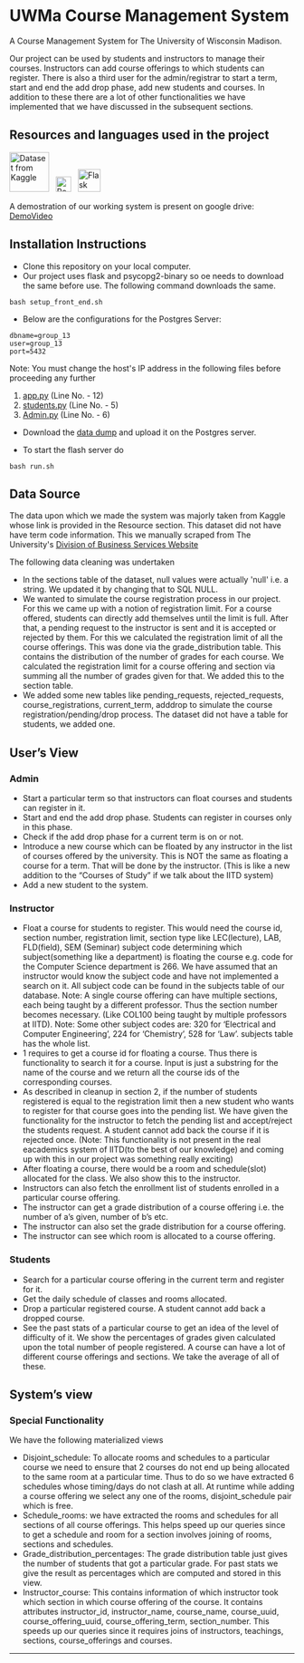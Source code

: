 
# UWMa Course Management System
A Course Management System for The University of Wisconsin Madison.

Our project can be used by students and instructors to manage their courses. Instructors can add course offerings to which students can register. There is also a third user for the admin/registrar to start a term, start and end the add drop phase, add new students and courses. In addition to these there are a lot of other functionalities we have implemented that we have discussed in the subsequent sections.


## Resources and languages used in the project

[<img alt="Dataset from Kaggle" title="Kaggle Dataset Link" width="70px" src="https://www.kaggle.com/static/images/site-logo.png" />][datasetURL] &nbsp; <img alt="PostgreSQL was used in the backend" title="PostgreSQL as Backend" width="27px" src="https://www.postgresql.org/media/img/about/press/elephant.png" /> &nbsp; <img alt="Flask application framework was used" title="Flask Application Framework" width="40px" src="https://external-content.duckduckgo.com/iu/?u=https%3A%2F%2Fcms-assets.tutsplus.com%2Fuploads%2Fusers%2F30%2Fposts%2F16037%2Fpreview_image%2Fflask.png&f=1&nofb=1" />

A demostration of our working system is present on google drive: [DemoVideo] 


## Installation Instructions

- Clone this repository on your local computer.
- Our project uses flask and psycopg2-binary so oe needs to download the same before use. The following command downloads the same.
```
bash setup_front_end.sh
```
- Below are the configurations for the Postgres Server:
```
dbname=group_13
user=group_13
port=5432
```
Note: You must change the host's IP address in the following files before proceeding any further
1. [app.py](https://github.com/JaiJaveria/Course_Management_System/blob/main/app.py) (Line No. - 12)
2. [students.py](https://github.com/JaiJaveria/Course_Management_System/blob/main/students.py) (Line No. - 5)
3. [Admin.py](https://github.com/JaiJaveria/Course_Management_System/blob/main/Admin.py) (Line No. - 6)
- Download the [data dump](https://drive.google.com/drive/folders/1HDx3uShbgdi1MJdjkv7QZJDr8yh0lLM7?usp=sharing) and upload it on the Postgres server.

- To start the flash server do
```
bash run.sh
```
## Data Source
The data upon which we made the system was majorly taken from Kaggle whose link is provided in the Resource section. This dataset did not have have term code information. This we manually scraped from The University's [Division of Business Services Website]

The following data cleaning was undertaken
- In the sections table of the dataset, null values were actually 'null' i.e. a string. We updated it by changing that to SQL NULL.
- We wanted to simulate the course registration process in our project. For this we came up with a notion of registration limit. For a course offered, students can directly add themselves until the limit is full. After that, a pending request to the instructor is sent and it is accepted or rejected by them. For this we calculated the registration limit of all the course offerings. This was done via the grade_distribution table. This contains the distribution of the number of grades for each course. We calculated the registration limit for a course offering and section via summing all the number of grades given for that. We added this to the section table.
- We added some new tables like pending_requests, rejected_requests, course_registrations, current_term, adddrop  to simulate the course registration/pending/drop process. The dataset did not have a table for students, we added one.

## User’s View
### Admin
- Start a particular term so that instructors can float courses and students can register in it.
- Start and end the add drop phase. Students can register in courses only in this phase.
- Check if the add drop phase for a current term is on or not.
- Introduce a new course which can be floated by any instructor in the list of courses offered by the university. This is NOT the same as floating a course for a term. That will be done by the instructor. (This is like a new addition to the “Courses of Study” if we talk about the IITD system)
- Add a new student to the system.

### Instructor
- Float a course for students to register. This would need the course id, section number, registration limit, section type like LEC(lecture), LAB, FLD(field), SEM (Seminar) subject code determining which subject(something like a department) is floating the course e.g. code for the Computer Science department is 266. We have assumed that an instructor would know the subject code and have not implemented a search on it. All subject code can be found in the subjects table of our database. Note: A single course offering can have multiple sections, each being taught by a different professor. Thus the section number becomes necessary. (Like COL100 being taught by multiple professors at IITD). Note: Some other subject codes are: 320 for ‘Electrical and Computer Engineering’, 224 for ‘Chemistry’, 528 for ‘Law’. subjects table has the whole list.
- 1 requires to get a course id for floating a course. Thus there is functionality to search it for a course. Input is just a substring for the name of the course and we return all the course ids of the corresponding courses.
- As described in cleanup in section 2, if the number of students registered is equal to the registration limit then a new student who wants to register for that course goes into the pending list. We have given the functionality for the instructor to fetch the pending list and accept/reject the students request. A student cannot add back the course if it is rejected once. (Note: This functionality is not present in the real eacademics system of IITD(to the best of our knowledge) and coming up with this in our project was something really exciting)
- After floating a course, there would be a room and schedule(slot) allocated for the class. We also show this to the instructor.
- Instructors can also fetch the enrollment list of students enrolled in a particular course offering.
- The instructor can get a grade distribution of a course offering i.e. the number of a’s given, number of b’s etc.
- The instructor can also set the grade distribution for a course offering.
- The instructor can see which room is allocated to a course offering.

### Students
- Search for a particular course offering in the current term and register for it.
- Get the daily schedule of classes and rooms allocated.
- Drop a particular registered course. A student cannot add back a dropped course.
- See the past stats of a particular course to get an idea of the level of difficulty of it. We show the percentages of grades given calculated upon the total number of people registered. A course can have a lot of different course offerings and sections. We take the average of all of these.

## System’s view
### Special Functionality
We have the following materialized views  
- Disjoint_schedule: To allocate rooms and schedules to a particular course we need to ensure that 2 courses do not end up being allocated to the same room at a particular time. Thus to do so we have extracted 6 schedules whose timing/days do not clash at all. At runtime while adding a course offering we select any one of the rooms, disjoint_schedule pair which is free.
- Schedule_rooms: we have extracted the rooms and schedules for all sections of all course offerings. This helps speed up our queries since to get a schedule and room for a section involves joining of rooms, sections and schedules.
- Grade_distribution_percentages: The grade distribution table just gives the number of students that got a particular grade. For past stats we give the result as percentages which are computed and stored in this view.
- Instructor_course: This contains information of which instructor took which section in which course offering of the course. It contains attributes instructor_id, instructor_name, course_name, course_uuid, course_offering_uuid, course_offering_term, section_number. This speeds up our queries since it requires joins of instructors, teachings, sections, course_offerings and courses.

---
[datasetURL]:  https://www.kaggle.com/Madgrades/uw-madison-courses
[DemoVideo]: https://drive.google.com/file/d/1mJKFb27aCpLbkgED3ENUNf29iWzZXxPC/view?usp=sharing
[Division of Business Services Website]: https://businessservices.wisc.edu/making-payments/charge-to-a-students-account/term-codes/
